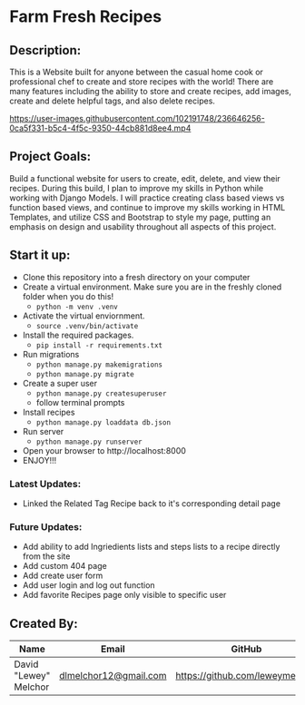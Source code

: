 # Farm Fresh Recipes

## Description:
This is a Website built for anyone between the casual home cook or professional chef to create and store recipes with the world! There are many features including the ability to store and create recipes, add images, create and delete helpful tags, and also delete recipes.

https://user-images.githubusercontent.com/102191748/236646256-0ca5f331-b5c4-4f5c-9350-44cb881d8ee4.mp4

## Project Goals:
Build a functional website for users to create, edit, delete, and view their recipes. During this build, I plan to improve my skills in Python while working with Django Models. I will practice creating class based views vs function based views, and continue to improve my skills working in HTML Templates, and utilize CSS and Bootstrap to style my page, putting an emphasis on design and usability throughout all aspects of this project.

## Start it up:
- Clone this repository into a fresh directory on your computer
- Create a virtual environment. Make sure you are in the freshly cloned folder when you do this!
    - `python -m venv .venv`
- Activate the virtual enviornment.
    - `source .venv/bin/activate`
- Install the required packages.
    - `pip install -r requirements.txt`
- Run migrations
    - `python manage.py makemigrations`
    - `python manage.py migrate`
- Create a super user
    - `python manage.py createsuperuser`
    - follow terminal prompts
- Install recipes
    - `python manage.py loaddata db.json`
- Run server
    - `python manage.py runserver`
- Open your browser to http://localhost:8000
- ENJOY!!!



### Latest Updates:
- Linked the Related Tag Recipe back to it's corresponding detail page

### Future Updates:
- Add ability to add Ingriedients lists and steps lists to a recipe directly from the site
- Add custom 404 page
- Add  create user form
- Add user login and log out function
- Add favorite Recipes page only visible to specific user

## Created By:

|Name|Email|GitHub|
|----|-----|-------|
|David "Lewey" Melchor|dlmelchor12@gmail.com|https://github.com/leweymelchor|
